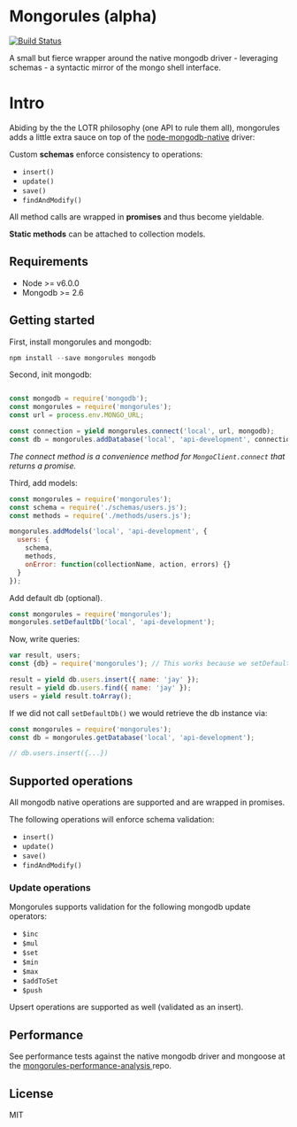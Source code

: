 # Mongorules (alpha)

[![Build Status](https://travis-ci.org/iamdevonbutler/mongorules.svg?branch=master)](https://travis-ci.org/iamdevonbutler/mongorules)

A small but fierce wrapper around the native mongodb driver - leveraging schemas - a syntactic mirror of the mongo shell interface.

# Intro

Abiding by the the LOTR philosophy (one API to rule them all), mongorules adds a little extra sauce on top of the [node-mongodb-native](https://github.com/mongodb/node-mongodb-native) driver:

Custom **schemas** enforce consistency to operations:

- `insert()`
- `update()`
- `save()`
- `findAndModify()`

All method calls are wrapped in **promises** and thus become yieldable.

**Static methods** can be attached to collection models.


## Requirements
- Node >= v6.0.0
- Mongodb >= 2.6


## Getting started

First, install mongorules and mongodb:

```javascript
npm install --save mongorules mongodb
```

Second, init mongodb:

```javascript

const mongodb = require('mongodb');
const mongorules = require('mongorules');
const url = process.env.MONGO_URL;

const connection = yield mongorules.connect('local', url, mongodb);
const db = mongorules.addDatabase('local', 'api-development', connection);
```
*The connect method is a convenience method for `MongoClient.connect` that returns a promise.*

Third, add models:

```javascript
const mongorules = require('mongorules');
const schema = require('./schemas/users.js');
const methods = require('./methods/users.js');

mongorules.addModels('local', 'api-development', {
  users: {
    schema,
    methods,
    onError: function(collectionName, action, errors) {}
  }
});
```
Add default db (optional).

```javascript
const mongorules = require('mongorules');
mongorules.setDefaultDb('local', 'api-development');
```

Now, write queries:

```javascript
var result, users;
const {db} = require('mongorules'); // This works because we setDefaultDb().

result = yield db.users.insert({ name: 'jay' });
result = yield db.users.find({ name: 'jay' });
users = yield result.toArray();  
```

If we did not call `setDefaultDb()` we would retrieve the db instance via:

```javascript
const mongorules = require('mongorules');
const db = mongorules.getDatabase('local', 'api-development');

// db.users.insert({...})

```

## Supported operations

All mongodb native operations are supported and are wrapped in promises.

The following operations will enforce schema validation:

- `insert()`
- `update()`
- `save()`
- `findAndModify()`

### Update operations

Mongorules supports validation for the following mongodb update operators:

- `$inc`
- `$mul`
- `$set`
- `$min`
- `$max`
- `$addToSet`
- `$push`

Upsert operations are supported as well (validated as an insert).


## Performance
See performance tests against the native mongodb driver and mongoose at the [mongorules-performance-analysis ](https://github.com/iamdevonbutler/mongorules-performance-analysis) repo.


## License
MIT

